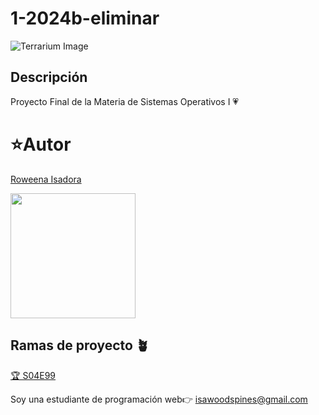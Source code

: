 # 1-2024b-eliminar
![Terrarium Image](./images/terrarium_banner.jpg)

## Descripción
Proyecto Final de la Materia de Sistemas Operativos I 💗
# ⭐Autor 
[Roweena Isadora](https://github.com/CassandraPresley)

<img 
    src="https://scontent.fmex33-1.fna.fbcdn.net/v/t39.30808-6/465266470_872791551632970_4834953487523828872_n.jpg?stp=dst-jpg_s206x206&_nc_cat=107&ccb=1-7&_nc_sid=fe5ecc&_nc_ohc=HlXJzyR-tvMQ7kNvgFO2Pnw&_nc_zt=23&_nc_ht=scontent.fmex33-1.fna&_nc_gid=AmA-MEwKda0WPShRqWD86IH&oh=00_AYAD5WrRcRXi5OK9NS6ArPw1fuK2N3XFjBRhrMird1RGzw&oe=67543D41" 
    width="200"/>
## Ramas de proyecto 🪴

[🏆 S04E99](#) 

Soy una estudiante de programación web👉 isawoodspines@gmail.com
